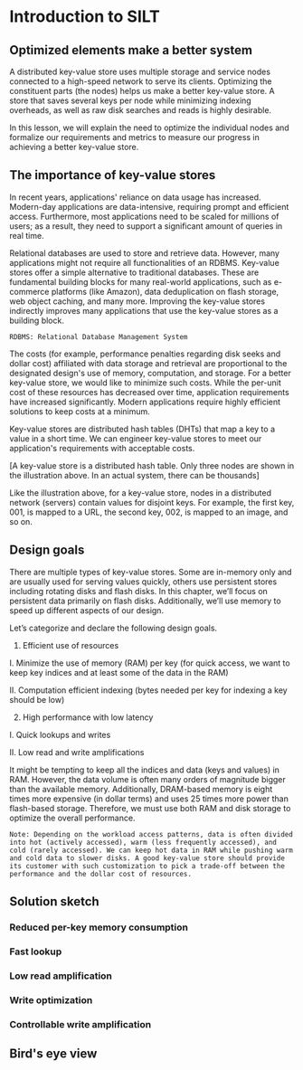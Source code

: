 # Introduction to SILT
## Optimized elements make a better system
A distributed key-value store uses multiple storage and service nodes connected to a high-speed network to serve its clients. Optimizing the constituent parts (the nodes) helps us make a better key-value store. A store that saves several keys per node while minimizing indexing overheads, as well as raw disk searches and reads is highly desirable.

In this lesson, we will explain the need to optimize the individual nodes and formalize our requirements and metrics to measure our progress in achieving a better key-value store.


## The importance of key-value stores
In recent years, applications' reliance on data usage has increased. Modern-day applications are data-intensive, requiring prompt and efficient access. Furthermore, most applications need to be scaled for millions of users; as a result, they need to support a significant amount of queries in real time.

Relational databases are used to store and retrieve data. However, many applications might not require all functionalities of an RDBMS. Key-value stores offer a simple alternative to traditional databases. These are fundamental building blocks for many real-world applications, such as e-commerce platforms (like Amazon), data deduplication on flash storage, web object caching, and many more. Improving the key-value stores indirectly improves many applications that use the key-value stores as a building block.

```
RDBMS: Relational Database Management System
```

The costs (for example, performance penalties regarding disk seeks and dollar cost) affiliated with data storage and retrieval are proportional to the designated design's use of memory, computation, and storage. For a better key-value store, we would like to minimize such costs. While the per-unit cost of these resources has decreased over time, application requirements have increased significantly. Modern applications require highly efficient solutions to keep costs at a minimum.

Key-value stores are distributed hash tables (DHTs) that map a key to a value in a short time. We can engineer key-value stores to meet our application's requirements with acceptable costs.

[A key-value store is a distributed hash table. Only three nodes are shown in the illustration above. In an actual system, there can be thousands]

Like the illustration above, for a key-value store, nodes in a distributed network (servers) contain values for disjoint keys. For example, the first key, 001, is mapped to a URL, the second key, 002, is mapped to an image, and so on.

## Design goals
There are multiple types of key-value stores. Some are in-memory only and are usually used for serving values quickly, others use persistent stores including rotating disks and flash disks. In this chapter, we’ll focus on persistent data primarily on flash disks. Additionally, we’ll use memory to speed up different aspects of our design.

Let’s categorize and declare the following design goals.

1. Efficient use of resources

I. Minimize the use of memory (RAM) per key (for quick access, we want to keep key indices and at least some of the data in the RAM)

II. Computation efficient indexing (bytes needed per key for indexing a key should be low)

2. High performance with low latency

I. Quick lookups and writes

II. Low read and write amplifications

It might be tempting to keep all the indices and data (keys and values) in RAM. However, the data volume is often many orders of magnitude bigger than the available memory. Additionally, DRAM-based memory is eight times more expensive (in dollar terms) and uses 25 times more power than flash-based storage. Therefore, we must use both RAM and disk storage to optimize the overall performance.

```
Note: Depending on the workload access patterns, data is often divided into hot (actively accessed), warm (less frequently accessed), and cold (rarely accessed). We can keep hot data in RAM while pushing warm and cold data to slower disks. A good key-value store should provide its customer with such customization to pick a trade-off between the performance and the dollar cost of resources.
```


## Solution sketch
### Reduced per-key memory consumption
### Fast lookup
### Low read amplification
### Write optimization
### Controllable write amplification
## Bird's eye view
